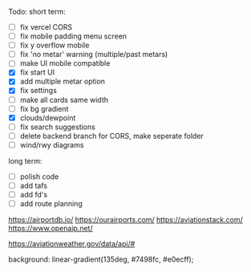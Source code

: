 Todo:
short term:

- [ ] fix vercel CORS
- [ ] fix mobile padding menu screen
- [ ] fix y overflow mobile
- [ ] fix 'no metar' warning (multiple/past metars)
- [ ] make UI mobile compatible
- [x] fix start UI
- [x] add multiple metar option
- [x] fix settings
- [ ] make all cards same width
- [ ] fix bg gradient
- [x] clouds/dewpoint
- [ ] fix search suggestions
- [ ] delete backend branch for CORS, make seperate folder
- [ ] wind/rwy diagrams

long term:
- [ ] polish code
- [ ] add tafs
- [ ] add fd's
- [ ] add route planning

https://airportdb.io/
https://ourairports.com/
https://aviationstack.com/
https://www.openaip.net/

https://aviationweather.gov/data/api/#

background: linear-gradient(135deg, #7498fc, #e0ecff);